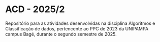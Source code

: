 # ACD - 2025/2
Repositório para as atividades desenvolvidas na disciplina Algoritmos e Classificação de dados,
pertencente ao PPC de 2023 da UNIPAMPA campus Bagé, durante o segundo semestre de 2025.
